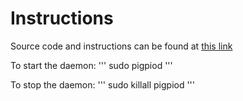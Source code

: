 Instructions
============
Source code and instructions can be found at [this link](http://www.abyz.co.uk/rpi/pigpio/download.html)

To start the daemon:
'''
sudo pigpiod
'''

To stop the daemon:
'''
sudo killall pigpiod
'''
